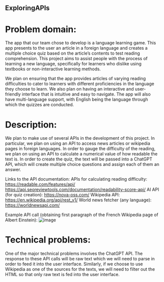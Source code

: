 ## ExploringAPIs

# Problem domain:
The app that our team chose to develop is a language learning game. This app presents to the user an article in a foreign language and creates a multiple choice quiz based on the article’s contents to test reading comprehension. This project aims to assist people with the process of learning a new language, specifically for learners who dislike using textbooks or non-interactive learning methods. 

We plan on ensuring that the app provides articles of varying reading difficulties to cater to learners with different proficiencies in the language they choose to learn. We also plan on having an interactive and user-friendly interface that is intuitive and easy to navigate. The app will also have multi-language support, with English being the language through which the quizzes are conducted.

# Description:
We plan to make use of several APIs in the development of this project. In particular, we plan on using an API to access news articles or wikipedia pages in foreign languages. In order to gauge the difficulty of the reading, we plan on using an API to calculate a numerical value of how readable the text is. In order to create the quiz, the text will be passed into a ChatGPT API, which will create multiple choice questions and assign each of them an answer.

Links to the API documentation:
APIs for calculating reading difficulty:
https://readable.com/features/api/
https://api.seoreviewtools.com/documentation/readability-score-api/
AI API (for quiz creation): https://nova-oss.com/
Wikipedia API: https://en.wikipedia.org/api/rest_v1/
World news fetcher (any language): https://worldnewsapi.com/

Example API call (obtaining first paragraph of the French Wikipedia page of Albert Einstein):
![image](https://github.com/manimeh/ExploringAPIs/assets/64325373/ebdfbaa2-9aa2-44e8-ae15-f7dad164e580)

# Technical problems:
One of the major technical problems involves the ChatGPT API. The response to these API calls will be raw text which we will need to parse in order to feed it into the user interface.
Similarly, if we choose to use Wikipedia as one of the sources for the texts, we will need to filter out the HTML so that only raw text is fed into the user interface.
